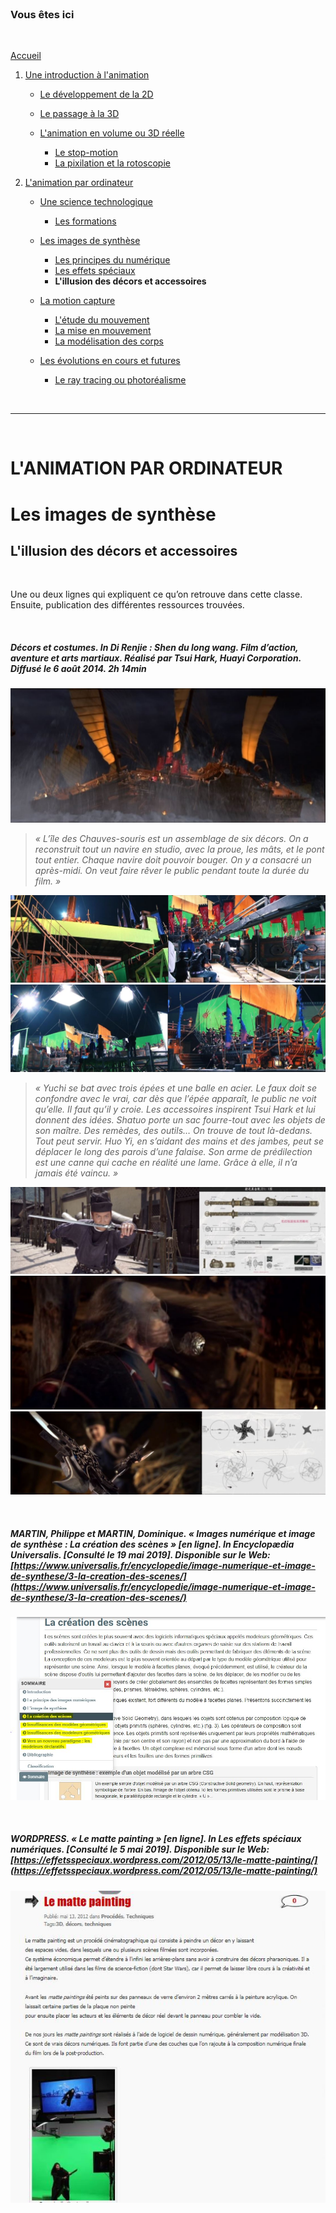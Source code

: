 <br/>

### Vous êtes ici

<br/>

[Accueil](index.md)

1. [Une introduction à l'animation](histoire.md)

    - [Le développement de la 2D](2d.md)
    - [Le passage à la 3D](3d.md)
    - [L'animation en volume ou 3D réelle](envolume.md)
    
        * [Le stop-motion](stopmotion.md)
        * [La pixilation et la rotoscopie](pixilation.md)

2. [L'animation par ordinateur](parordinateur.md)

    - [Une science technologique](science.md)
    
        * [Les formations](formation.md)
    
    - [Les images de synthèse]()
    
        * [Les principes du numérique](numerique.md)
        * [Les effets spéciaux](effet.md)
        * **L'illusion des décors et accessoires**
        
    - [La motion capture]()
    
        * [L'étude du mouvement]()
        * [La mise en mouvement]()
        * [La modélisation des corps](corps.md)

    - [Les évolutions en cours et futures](evolution.md)
    
        * [Le ray tracing ou photoréalisme]()
        
<br/>

--------------------------------------------------------

<br/>

# L'ANIMATION PAR ORDINATEUR
# Les images de synthèse
## L'illusion des décors et accessoires

<br/>

Une ou deux lignes qui expliquent ce qu’on retrouve dans cette classe. Ensuite, publication des différentes ressources trouvées.

<br/>

##### Décors et costumes. In _Di Renjie : Shen du long wang_. Film d’action, aventure et arts martiaux. Réalisé par Tsui Hark, Huayi Corporation. Diffusé le 6 août 2014. 2h 14min

![Décors et costumes - capture](images/dee2bateau.JPG "Le bateau")
> _« L’île des Chauves-souris est un assemblage de six décors. On a reconstruit tout un navire en studio, avec la proue, les mâts, et le pont tout entier. Chaque navire doit pouvoir bouger. On y a consacré un après-midi. On veut faire rêver le public pendant toute la durée du film. »_

![Décors et costumes - captures](images/dee2bateauI.JPG "Faire bouger le bateau")
![Décors et costumes - captures](images/dee2bateauII.JPG "Le décor bateau")

> _« Yuchi se bat avec trois épées et une balle en acier. Le faux doit se confondre avec le vrai, car dès que l’épée apparaît, le public ne voit qu’elle. Il faut qu’il y croie. Les accessoires inspirent Tsui Hark et lui donnent des idées. Shatuo porte un sac fourre-tout avec les objets de son maître. Des remèdes, des outils… On trouve de tout là-dedans. Tout peut servir. Huo Yi, en s’aidant des mains et des jambes, peut se déplacer le long des parois d’une falaise. Son arme de prédilection est une canne qui cache en réalité une lame. Grâce à elle, il n’a jamais été vaincu. »_

![Décors et costumes - captures](images/dee2epee.JPG "L'épée et sa maquette")
![Décors et costumes - capture](images/dee2boule.JPG "La balle en acier")
![Décors et costumes - captures](images/dee2etoile.JPG "Un autre accessoire et sa maquette")

<br/>

##### MARTIN, Philippe et MARTIN, Dominique. « Images numérique et image de synthèse : La création des scènes » [en ligne]. In _Encyclopædia Universalis_. [Consulté le 19 mai 2019]. Disponible sur le Web: [https://www.universalis.fr/encyclopedie/image-numerique-et-image-de-synthese/3-la-creation-des-scenes/](https://www.universalis.fr/encyclopedie/image-numerique-et-image-de-synthese/3-la-creation-des-scenes/)

![La création des scènes](images/modelisationscene.JPG "Images numérique et image de synthèse")

<br/>

##### WORDPRESS. « Le matte painting » [en ligne]. In _Les effets spéciaux numériques_. [Consulté le 5 mai 2019]. Disponible sur le Web: [https://effetsspeciaux.wordpress.com/2012/05/13/le-matte-painting/](https://effetsspeciaux.wordpress.com/2012/05/13/le-matte-painting/)

![Le matte painting](images/mattepainting.JPG "Les effets spéciaux numériques")

<br/>
